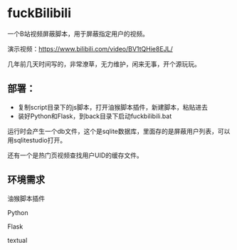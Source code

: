 # fuckBilibili
一个B站视频屏蔽脚本，用于屏蔽指定用户的视频。

演示视频：https://www.bilibili.com/video/BV1tQHie8EJL/

几年前几天时间写的，非常潦草，无力维护，闲来无事，开个源玩玩。

## 部署：

- 复制script目录下的js脚本，打开油猴脚本插件，新建脚本，粘贴进去
- 装好Python和Flask，到back目录下启动fuckbilibili.bat

运行时会产生一个db文件，这个是sqlite数据库，里面存的是屏蔽用户列表，可以用sqlitestudio打开。

还有一个是热门页视频查找用户UID的缓存文件。



## 环境需求

油猴脚本插件

Python

Flask

textual
